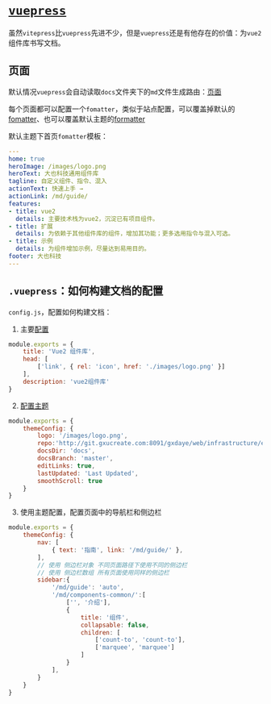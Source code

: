 # [`vuepress`](https://v2.vuepress.vuejs.org/zh/)
虽然`vitepress`比`vuepress`先进不少，但是`vuepress`还是有他存在的价值：为`vue2`组件库书写文档。

## 页面
默认情况`vuepress`会自动读取`docs`文件夹下的`md`文件生成路由：[页面](https://v2.vuepress.vuejs.org/zh/guide/page.html)

每个页面都可以配置一个`fomatter`，类似于站点配置，可以覆盖掉默认的[fomatter](https://v2.vuepress.vuejs.org/zh/reference/frontmatter.html)、也可以覆盖默认主题的[formatter](https://v2.vuepress.vuejs.org/zh/reference/default-theme/frontmatter.html)

默认主题下首页`fomatter`模板：
```yaml
---
home: true
heroImage: /images/logo.png
heroText: 大也科技通用组件库
tagline: 自定义组件、指令、混入
actionText: 快速上手 →
actionLink: /md/guide/
features:
- title: vue2
  details: 主要技术栈为vue2，沉淀已有项目组件。
- title: 扩展
  details: 为依赖于其他组件库的组件，增加其功能；更多选用指令与混入可选。
- title: 示例
  details: 为组件增加示例，尽量达到易用目的。
footer: 大也科技
---
```

## `.vuepress`：如何构建文档的配置

`config.js`，配置如何构建文档：

1. 主要[配置](https://v2.vuepress.vuejs.org/zh/reference/config.html)

```js
module.exports = {
    title: 'Vue2 组件库',
    head: [
        ['link', { rel: 'icon', href: './images/logo.png' }]
    ],
    description: 'vue2组件库'
}
```

2. [配置主题](https://v2.vuepress.vuejs.org/zh/reference/config.html)

```js
module.exports = {
    themeConfig: {
        logo: '/images/logo.png',
        repo:'http://git.gxucreate.com:8091/gxdaye/web/infrastructure/elements',
        docsDir: 'docs',
        docsBranch: 'master',
        editLinks: true,
        lastUpdated: 'Last Updated',
        smoothScroll: true
    }
}
```

3. 使用主题配置，配置页面中的导航栏和侧边栏

```js
module.exports = {
    themeConfig: {
        nav: [
            { text: '指南', link: '/md/guide/' },
        ],
        // 使用 侧边栏对象 不同页面路径下使用不同的侧边栏
        // 使用 侧边栏数组 所有页面使用同样的侧边栏
        sidebar:{
            '/md/guide': 'auto',
            '/md/components-common/':[
                ['', '介绍'],
                {
                    title: '组件',
                    collapsable: false,
                    children: [
                        ['count-to', 'count-to'],
                        ['marquee', 'marquee']
                    ]
                }
            ],
        }
    }
}
```
